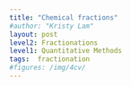 ```yaml
---
title: "Chemical fractions"
#author: "Kristy Lam"
layout: post
level2: Fractionations
level1: Quantitative Methods
tags:  fractionation
#figures: /img/4cv/
---
```


